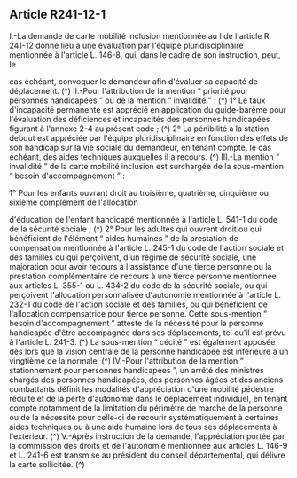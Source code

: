 ## Article R241-12-1

I.-La demande de carte mobilité inclusion mentionnée au I de l'article R. 241-12 donne lieu à une évaluation
par l'équipe pluridisciplinaire mentionnée à l'article L. 146-8, qui, dans le cadre de son instruction, peut, le

cas échéant, convoquer le demandeur afin d'évaluer sa capacité de déplacement. (^)
II.-Pour l'attribution de la mention “ priorité pour personnes handicapées ” ou de la mention “ invalidité ” : (^)
1° Le taux d'incapacité permanente est apprécié en application du guide-barème pour l'évaluation des
déficiences et incapacités des personnes handicapées figurant à l'annexe 2-4 au présent code ; (^)
2° La pénibilité à la station debout est appréciée par l'équipe pluridisciplinaire en fonction des effets de son
handicap sur la vie sociale du demandeur, en tenant compte, le cas échéant, des aides techniques auxquelles
il a recours. (^)
III.-La mention “ invalidité ” de la carte mobilité inclusion est surchargée de la sous-mention “ besoin
d'accompagnement ” :


1° Pour les enfants ouvrant droit au troisième, quatrième, cinquième ou sixième complément de l'allocation

d'éducation de l'enfant handicapé mentionnée à l'article L. 541-1 du code de la sécurité sociale ; (^)
2° Pour les adultes qui ouvrent droit ou qui bénéficient de l'élément “ aides humaines ” de la prestation de
compensation mentionnée à l'article L. 245-1 du code de l'action sociale et des familles ou qui perçoivent,
d'un régime de sécurité sociale, une majoration pour avoir recours à l'assistance d'une tierce personne ou la
prestation complémentaire de recours à une tierce personne mentionnée aux articles L. 355-1 ou L. 434-2 du
code de la sécurité sociale, ou qui perçoivent l'allocation personnalisée d'autonomie mentionnée à l'article L.
232-1 du code de l'action sociale et des familles, ou qui bénéficient de l'allocation compensatrice pour tierce
personne.
Cette sous-mention “ besoin d'accompagnement ” atteste de la nécessité pour la personne handicapée d'être
accompagnée dans ses déplacements, tel qu'il est prévu à l'article L. 241-3. (^)
La sous-mention “ cécité ” est également apposée dès lors que la vision centrale de la personne handicapée
est inférieure à un vingtième de la normale. (^)
IV.-Pour l'attribution de la mention “ stationnement pour personnes handicapées ”, un arrêté des ministres
chargés des personnes handicapées, des personnes âgées et des anciens combattants définit les modalités
d'appréciation d'une mobilité pédestre réduite et de la perte d'autonomie dans le déplacement individuel, en
tenant compte notamment de la limitation du périmètre de marche de la personne ou de la nécessité pour
celle-ci de recourir systématiquement à certaines aides techniques ou à une aide humaine lors de tous ses
déplacements à l'extérieur. (^)
V.-Après instruction de la demande, l'appréciation portée par la commission des droits et de l'autonomie
mentionnée aux articles L. 146-9 et L. 241-6 est transmise au président du conseil départemental, qui délivre
la carte sollicitée.
(^)

